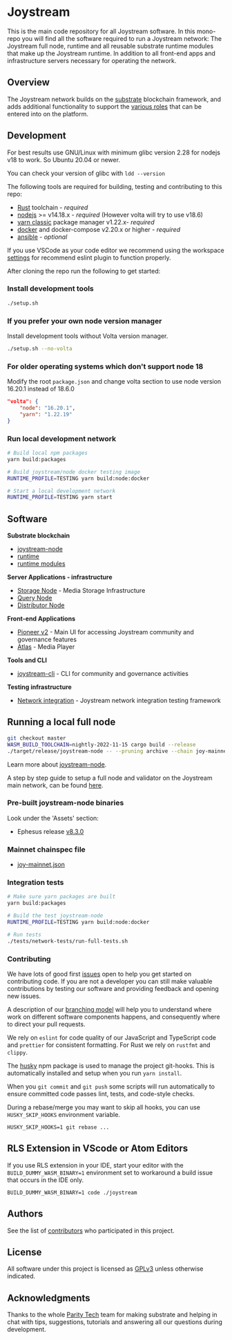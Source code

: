 # Joystream

This is the main code repository for all Joystream software. In this mono-repo you will find all the software required to run a Joystream network: The Joystream full node, runtime and all reusable substrate runtime modules that make up the Joystream runtime. In addition to all front-end apps and infrastructure servers necessary for operating the network.

## Overview

The Joystream network builds on the [substrate](https://substrate.io/) blockchain framework, and adds additional
functionality to support the [various roles](https://joystream.gitbook.io/testnet-workspace/system/working-groups) that can be entered into on the platform.

## Development

For best results use GNU/Linux with minimum glibc version 2.28 for nodejs v18 to work.
So Ubuntu 20.04 or newer.

You can check your version of glibc with `ldd --version`

The following tools are required for building, testing and contributing to this repo:

- [Rust](https://www.rust-lang.org/tools/install) toolchain - _required_
- [nodejs](https://nodejs.org/) >= v14.18.x - _required_ (However volta will try to use v18.6)
- [yarn classic](https://classic.yarnpkg.com/en/docs/install) package manager v1.22.x- _required_
- [docker](https://www.docker.com/get-started) and docker-compose v2.20.x or higher - _required_
- [ansible](https://www.ansible.com/) - _optional_

If you use VSCode as your code editor we recommend using the workspace [settings](devops/vscode/settings.json) for recommend eslint plugin to function properly.

After cloning the repo run the following to get started:

### Install development tools
```sh
./setup.sh
```

### If you prefer your own node version manager
Install development tools without Volta version manager.

```sh
./setup.sh --no-volta
```

### For older operating systems which don't support node 18
Modify the root `package.json` and change volta section to use node version 16.20.1 instead of 18.6.0
```json
"volta": {
    "node": "16.20.1",
    "yarn": "1.22.19"
}
```

### Run local development network

```sh
# Build local npm packages
yarn build:packages

# Build joystream/node docker testing image
RUNTIME_PROFILE=TESTING yarn build:node:docker

# Start a local development network
RUNTIME_PROFILE=TESTING yarn start
```

## Software

**Substrate blockchain**

- [joystream-node](./bin/node)
- [runtime](./runtime)
- [runtime modules](./runtime-modules)

**Server Applications - infrastructure**

- [Storage Node](./storage-node) - Media Storage Infrastructure
- [Query Node](./query-node)
- [Distributor Node](./distributor-node)

**Front-end Applications**

- [Pioneer v2](https://github.com/Joystream/pioneer) - Main UI for accessing Joystream community and governance features
- [Atlas](https://github.com/Joystream/atlas) - Media Player

**Tools and CLI**

- [joystream-cli](./cli) - CLI for community and governance activities

**Testing infrastructure**

- [Network integration](./tests/network-tests) - Joystream network integration testing framework

## Running a local full node

```sh
git checkout master
WASM_BUILD_TOOLCHAIN=nightly-2022-11-15 cargo build --release
./target/release/joystream-node -- --pruning archive --chain joy-mainnet.json
```

Learn more about [joystream-node](bin/node/README.md).

A step by step guide to setup a full node and validator on the Joystream main network, can be found [here](https://handbook.joystream.org/system/validation).

### Pre-built joystream-node binaries
Look under the 'Assets' section:

- Ephesus release [v8.3.0](https://github.com/Joystream/joystream/releases/tag/v12.2001.0)

### Mainnet chainspec file
- [joy-mainnet.json](https://github.com/Joystream/joystream/releases/download/v12.1000.0/joy-mainnet.json)

### Integration tests

```bash
# Make sure yarn packages are built
yarn build:packages

# Build the test joystream-node
RUNTIME_PROFILE=TESTING yarn build:node:docker

# Run tests
./tests/network-tests/run-full-tests.sh
```

### Contributing

We have lots of good first [issues](https://github.com/Joystream/joystream/issues?q=is%3Aopen+is%3Aissue+label%3A%22good+first+issue%22) open to help you get started on contributing code. If you are not a developer you can still make valuable contributions by testing our software and providing feedback and opening new issues.

A description of our [branching model](https://github.com/Joystream/joystream/issues/638) will help you to understand where work on different software components happens, and consequently where to direct your pull requests.

We rely on `eslint` for code quality of our JavaScript and TypeScript code and `prettier` for consistent formatting. For Rust we rely on `rustfmt` and `clippy`.

The [husky](https://www.npmjs.com/package/husky#ci-servers) npm package is used to manage the project git-hooks. This is automatically installed and setup when you run `yarn install`.

When you `git commit` and `git push` some scripts will run automatically to ensure committed code passes lint, tests, and code-style checks.

During a rebase/merge you may want to skip all hooks, you can use `HUSKY_SKIP_HOOKS` environment variable.

```
HUSKY_SKIP_HOOKS=1 git rebase ...
```

## RLS Extension in VScode or Atom Editors

If you use RLS extension in your IDE, start your editor with the `BUILD_DUMMY_WASM_BINARY=1` environment set to workaround a build issue that occurs in the IDE only.

`BUILD_DUMMY_WASM_BINARY=1 code ./joystream`

## Authors

See the list of [contributors](https://github.com/Joystream/joystream/graphs/contributors) who participated in this project.

## License

All software under this project is licensed as [GPLv3](./LICENSE) unless otherwise indicated.

## Acknowledgments

Thanks to the whole [Parity Tech](https://www.parity.io/) team for making substrate and helping in chat with tips, suggestions, tutorials and answering all our questions during development.
